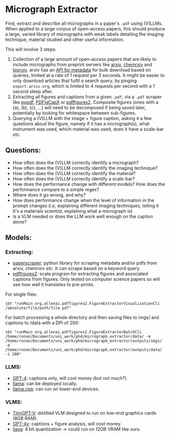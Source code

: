 # Micrograph Extractor

Find, extract and describe all micrographs in a paper's `.pdf` using (V)LLMs. When applied to a large corpus of open-access papers, this should produce a large, varied library of micrographs with weak labels detailing the imaging technique, material studied and other useful information.

This will involve 3 steps:
1) Collection of a large amount of open-access papers that are likely to include micrographs from preprint servers like [arxiv](https://arxiv.org/), [chemrxiv](https://chemrxiv.org/engage/chemrxiv/public-dashboard) and [biorxiv](https://www.biorxiv.org/). arxiv has an [API for metadata](https://info.arxiv.org/help/api/index.html) for bulk download based on queries, limited at a rate of 1 request per 3 seconds. It might be easier to only download articles that fulfil a search query, by pinging `export.arxiv.org`, which is limited to 4 requests per second with a 1 second sleep after. 
2) Extracting all figures and captions from a given `.pdf`, via a `.pdf` scraper like [pypdf](https://pypi.org/project/pypdf/), [PDFigCapX](https://github.com/pengyuanli/PDFigCapX) or [pdffigures2](https://github.com/allenai/pdffigures2). Composite figures (ones with a (a), (b), (c), ...) will need to be decomposed if being saved later, potentially by looking for whitespace between sub-figures.
3) Querying a (V)LLM with the image + figure caption, asking it a few questions about the figure, namely if it has a micrograph(s), what instrument was used, which material was used, does it have a scale-bar *etc*. 

## Questions:

- How often does the (V)LLM correctly identify a micrograph?
- How often does the (V)LLM correctly identify the imaging technique?
- How often does the (V)LLM correctly identify the material?
- How often does the (V)LLM correctly identify a scale-bar?
- How does the performance change with different models? How does the performance compare to a simple regex?
- Where does it go wrong, and why?
- How does performance change when the level of information in the prompt changes (*i.e,* explaining different imaging techniques, telling it it's a materials scientist, explaining what a micrograph is)
- Is a VLM needed or does the LLM work well enough on the caption alone? 

## Models:

### Extracting:
- [paperscraper](https://github.com/PhosphorylatedRabbits/paperscraper): python library for scraping metadata and/or pdfs from arxiv, chemrxiv *etc*. It can scrape based on a keyword query.
- [pdffigures2](https://github.com/allenai/pdffigures2): scala program for extracting figures and associated captions from figures. Only tested on computer science papers so will see how well it translates to pre-prints.

For single files:
```
sbt "runMain org.allenai.pdffigures2.FigureExtractorVisualizationCli /absolute/file/path/file.pdf"
```

For batch processing a whole directory and then saving files to imgs/ and captions to /data with a DPI of 200:
```
sbt "runMain org.allenai.pdffigures2.FigureExtractorBatchCli /home/ronan/Documents/uni_work/phd/micrograph_extractor/data/ -m /home/ronan/Documents/uni_work/phd/micrograph_extractor/outputs/imgs/ -d /home/ronan/Documents/uni_work/phd/micrograph_extractor/outputs/data/ -i 200"
```

### LLMS:
- [GPT-4](https://openai.com/blog/openai-api): captions only, will cost money (but not much?).
- [llama](https://github.com/facebookresearch/llama): can be deployed locally.
- [llama.cpp](https://github.com/ggerganov/llama.cpp): can run on lower-end devices.


### VLMS:
- [TinyGPT-V](https://github.com/DLYuanGod/TinyGPT-V): distilled VLM designed to run on low-end graphics cards (8GB RAM).
- [GPT-4v](https://openai.com/blog/openai-api): captions + figure analysis, will cost money.
- [llava](https://llava-vl.github.io/): 4 bit quantization -> could run on 12GB VRAM like ours.